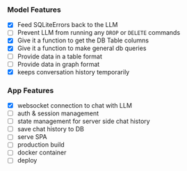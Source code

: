 ### Model Features
- [x] Feed SQLiteErrors back to the LLM
- [ ] Prevent LLM from running any `DROP` or `DELETE` commands
- [x] Give it a function to get the DB Table columns
- [x] Give it a function to make general db queries
- [ ] Provide data in a table format
- [ ] Provide data in graph format
- [x] keeps conversation history temporarily

### App Features
- [x] websocket connection to chat with LLM
- [ ] auth & session management
- [ ] state management for server side chat history
- [ ] save chat history to DB
- [ ] serve SPA
- [ ] production build
- [ ] docker container
- [ ] deploy
